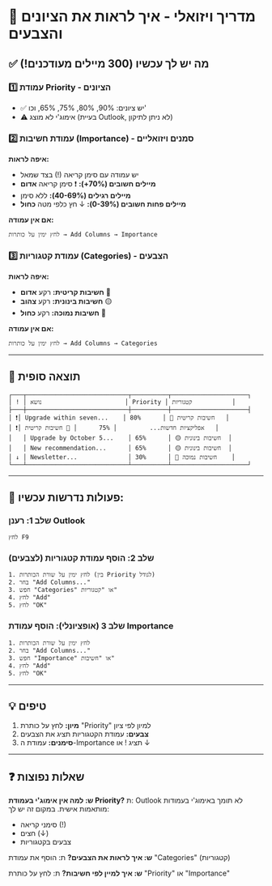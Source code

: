 # 🎨 מדריך ויזואלי - איך לראות את הציונים והצבעים

## ✅ מה יש לך עכשיו (300 מיילים מעודכנים!)

### 1️⃣ **עמודת Priority** - הציונים
- ✅ יש ציונים: 90%, 80%, 75%, 65%, וכו'
- ⚠️ אימוג'י לא מוצג (בעיית Outlook, לא ניתן לתיקון)

### 2️⃣ **עמודת חשיבות (Importance)** - סמנים ויזואליים
**איפה לראות:**
- יש עמודה עם סימן קריאה (!) בצד שמאל
- **מיילים חשובים (70%+):** ❗ סימן קריאה **אדום**
- **מיילים רגילים (40-69%):** ללא סימן
- **מיילים פחות חשובים (0-39%):** ↓ חץ כלפי מטה **כחול**

**אם אין עמודה:**
```
לחץ ימין על כותרות → Add Columns → Importance
```

### 3️⃣ **עמודת קטגוריות (Categories)** - הצבעים
**איפה לראות:**
- **חשיבות קריטית:** רקע **אדום** 🔴
- **חשיבות בינונית:** רקע **צהוב** 🟡
- **חשיבות נמוכה:** רקע **כחול** 🔵

**אם אין עמודה:**
```
לחץ ימין על כותרות → Add Columns → Categories
```

---

## 🎯 תוצאה סופית

```
┌───┬────────────────────────────┬──────────┬─────────────────────┐
│ ! │ נושא                       │ Priority │ קטגוריות           │
├───┼────────────────────────────┼──────────┼─────────────────────┤
│ ❗│ Upgrade within seven...    │ 80%      │ 🔴 חשיבות קריטית   │
│ ❗│ אפליקציות חדשות...         │ 75%      │ 🔴 חשיבות קריטית   │
│   │ Upgrade by October 5...    │ 65%      │ 🟡 חשיבות בינונית  │
│   │ New recommendation...      │ 65%      │ 🟡 חשיבות בינונית  │
│ ↓ │ Newsletter...              │ 30%      │ 🔵 חשיבות נמוכה    │
└───┴────────────────────────────┴──────────┴─────────────────────┘
```

---

## 🔧 פעולות נדרשות עכשיו:

### **שלב 1: רענן Outlook**
```
לחץ F9
```

### **שלב 2: הוסף עמודת קטגוריות (לצבעים)**
```
1. לחץ ימין על שורת הכותרות (בין Priority לגודל)
2. בחר "Add Columns..."
3. חפש "Categories" או "קטגוריות"
4. לחץ "Add"
5. לחץ "OK"
```

### **שלב 3 (אופציונלי): הוסף עמודת Importance**
```
1. לחץ ימין על שורת הכותרות
2. בחר "Add Columns..."
3. חפש "Importance" או "חשיבות"
4. לחץ "Add"
5. לחץ "OK"
```

---

## 💡 טיפים

1. **מיון:** לחץ על כותרת "Priority" למיון לפי ציון
2. **צבעים:** עמודת הקטגוריות תציג את הצבעים
3. **סימנים:** עמודת ה-Importance תציג ! או ↓

---

## ❓ שאלות נפוצות

**ש: למה אין אימוג'י בעמודת Priority?**
ת: Outlook לא תומך באימוג'י בעמודות מותאמות אישית. במקום זה יש לך:
   - סימני קריאה (!)
   - חצים (↓)
   - צבעים בקטגוריות

**ש: איך לראות את הצבעים?**
ת: הוסף את עמודת "Categories" (קטגוריות)

**ש: איך למיין לפי חשיבות?**
ת: לחץ על כותרת "Priority" או "Importance"









